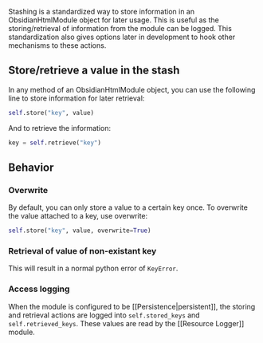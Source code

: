 Stashing is a standardized way to store information in an ObsidianHtmlModule object for later usage. This is useful as the storing/retrieval of information from the module can be logged. This standardization also gives options later in development to hook other mechanisms to these actions.

## Store/retrieve a value in the stash
In any method of an ObsidianHtmlModule object, you can use the following line to store information for later retrieval:
``` python
self.store("key", value)
```

And to retrieve the information:
``` python
key = self.retrieve("key")
```

## Behavior
### Overwrite
By default, you can only store a value to a certain key once. To overwrite the value attached to a key, use overwrite:
``` python
self.store("key", value, overwrite=True)
```
### Retrieval of value of non-existant key
This will result in a normal python error of `KeyError`.

### Access logging
When the module is configured to be [[Persistence|persistent]], the storing and retrieval actions are logged into `self.stored_keys` and `self.retrieved_keys`. These values are read by the [[Resource Logger]] module.